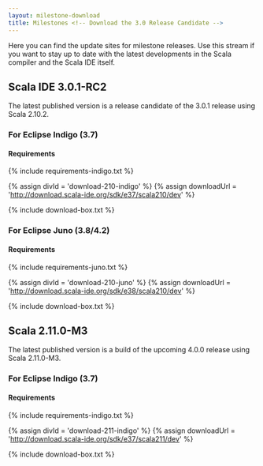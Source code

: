```yaml
---
layout: milestone-download
title: Milestones <!-- Download the 3.0 Release Candidate -->
---
```


Here you can find the update sites for milestone releases. Use this stream if you want to stay
up to date with the latest developments in the Scala compiler and the Scala IDE itself.

## Scala IDE 3.0.1-RC2

The latest published version is a release candidate of the 3.0.1 release using Scala 2.10.2.

### For Eclipse Indigo (3.7)
#### Requirements
{% include requirements-indigo.txt %}

{% assign divId = 'download-210-indigo' %}
{% assign downloadUrl = 'http://download.scala-ide.org/sdk/e37/scala210/dev' %}

{% include download-box.txt %}

### For Eclipse Juno (3.8/4.2)
#### Requirements
{% include requirements-juno.txt %}

{% assign divId = 'download-210-juno' %}
{% assign downloadUrl = 'http://download.scala-ide.org/sdk/e38/scala210/dev' %}

{% include download-box.txt %}

## Scala 2.11.0-M3

The latest published version is a build of the upcoming 4.0.0 release using Scala 2.11.0-M3.

### For Eclipse Indigo (3.7)
#### Requirements
{% include requirements-indigo.txt %}

{% assign divId = 'download-211-indigo' %}
{% assign downloadUrl = 'http://download.scala-ide.org/sdk/e37/scala211/dev' %}

{% include download-box.txt %}

<!--
# Scala IDE 3.0 RC3

The next major release of the Scala IDE for Eclipse has reached release candidate stage!
Please install the new release and report back issues.

This release ships with a whole lot of new features for you to try out: *implicit
highlight*, *move refactoring*, *scala debugger * and *semantic highlight* are the most
exciting ones. If you are like us, once you start using them you will no longer be able go back.
They are simply too addictive!

## New Features
{% include milestone-download-features.txt %}

[Read the documentation](http://scala-ide.org/docs/helium/index.html) to know more about the
new features available in this release.

## Update Site for Eclipse 3.7 (Indigo)

This release of the Scala IDE is available for both Scala 2.9.x and Scala 2.10.x

Please check the [changelog] for the list of fixes.

[changelog]: {{ site.baseurl }}/docs/changelog.html#master-codename-helium

### Requirements
{% include nightly-21-download-requirements.txt %}

#### For Scala 2.9.x
{% include milestone-download-box-2.1-2.9.txt %}

#### For Scala 2.10.x
{% include milestone-download-box-2.1-2.10.txt %}

------

## Update Site for Eclipse 3.8/4.2 (Juno)
If you are using Eclipse 3.8 or Eclipse 4.2, codename Juno, please install from the following update sites.

### Support
{% include juno-support-note.txt %}

### Requirements
{% include juno-nightly-21-download-requirements.txt %}

#### For Scala 2.9.x
{% include juno-milestone-download-box-2.1-2.9.txt %}

#### For Scala 2.10.
{% include juno-milestone-download-box-2.1-2.10.txt %}
-->
